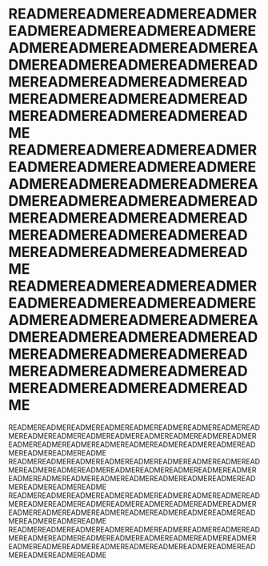 # READMEREADMEREADMEREADMEREADMEREADMEREADMEREADMEREADMEREADMEREADMEREADMEREADMEREADMEREADMEREADMEREADMEREADMEREADMEREADMEREADMEREADMEREADMEREADMEREADMEREADMEREADMEREADMEREADME READMEREADMEREADMEREADMEREADMEREADMEREADMEREADMEREADMEREADMEREADMEREADMEREADMEREADMEREADMEREADMEREADMEREADMEREADMEREADMEREADMEREADMEREADMEREADMEREADMEREADMEREADMEREADMEREADME READMEREADMEREADMEREADMEREADMEREADMEREADMEREADMEREADMEREADMEREADMEREADMEREADMEREADMEREADMEREADMEREADMEREADMEREADMEREADMEREADMEREADMEREADMEREADMEREADMEREADMEREADMEREADMEREADME 
READMEREADMEREADMEREADMEREADMEREADMEREADMEREADMEREADMEREADMEREADMEREADMEREADMEREADMEREADMEREADMEREADMEREADMEREADMEREADMEREADMEREADMEREADMEREADMEREADMEREADMEREADMEREADMEREADME 
READMEREADMEREADMEREADMEREADMEREADMEREADMEREADMEREADMEREADMEREADMEREADMEREADMEREADMEREADMEREADMEREADMEREADMEREADMEREADMEREADMEREADMEREADMEREADMEREADMEREADMEREADMEREADMEREADME 
READMEREADMEREADMEREADMEREADMEREADMEREADMEREADMEREADMEREADMEREADMEREADMEREADMEREADMEREADMEREADMEREADMEREADMEREADMEREADMEREADMEREADMEREADMEREADMEREADMEREADMEREADMEREADMEREADME 
READMEREADMEREADMEREADMEREADMEREADMEREADMEREADMEREADMEREADMEREADMEREADMEREADMEREADMEREADMEREADMEREADMEREADMEREADMEREADMEREADMEREADMEREADMEREADMEREADMEREADMEREADMEREADMEREADME 
